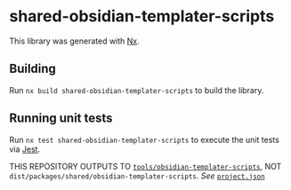 # shared-obsidian-templater-scripts

This library was generated with [Nx](https://nx.dev).

## Building

Run `nx build shared-obsidian-templater-scripts` to build the library.

## Running unit tests

Run `nx test shared-obsidian-templater-scripts` to execute the unit tests via [Jest](https://jestjs.io).

THIS REPOSITORY OUTPUTS TO [`tools/obsidian-templater-scripts`](tools/obsidian-templater-scripts/index.js), NOT `dist/packages/shared/obsidian-templater-scripts`. _See_ [`project.json`](project.json)
